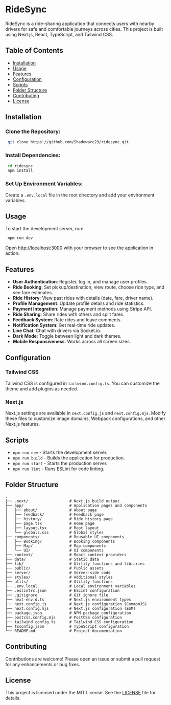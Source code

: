 # RideSync

RideSync is a ride-sharing application that connects users with nearby drivers for safe and comfortable journeys across cities. This project is built using Next.js, React, TypeScript, and Tailwind CSS.

## Table of Contents
- [Installation](#installation)
- [Usage](#usage)
- [Features](#features)
- [Configuration](#configuration)
- [Scripts](#scripts)
- [Folder Structure](#folder-structure)
- [Contributing](#contributing)
- [License](#license)

## Installation

### Clone the Repository:
```sh
 git clone https://github.com/Shadowarc23/ridesync.git
```

### Install Dependencies:
```sh
 cd ridesync
 npm install
```

### Set Up Environment Variables:
Create a `.env.local` file in the root directory and add your environment variables.

## Usage
To start the development server, run:
```sh
 npm run dev
```
Open [http://localhost:3000](http://localhost:3000) with your browser to see the application in action.

## Features
- **User Authentication**: Register, log in, and manage user profiles.
- **Ride Booking**: Set pickup/destination, view route, choose ride type, and see fare estimates.
- **Ride History**: View past rides with details (date, fare, driver name).
- **Profile Management**: Update profile details and ride statistics.
- **Payment Integration**: Manage payment methods using Stripe API.
- **Ride Sharing**: Share rides with others and split fares.
- **Feedback System**: Rate rides and leave comments.
- **Notification System**: Get real-time ride updates.
- **Live Chat**: Chat with drivers via Socket.io.
- **Dark Mode**: Toggle between light and dark themes.
- **Mobile Responsiveness**: Works across all screen sizes.

## Configuration
### Tailwind CSS
Tailwind CSS is configured in `tailwind.config.ts`. You can customize the theme and add plugins as needed.

### Next.js
Next.js settings are available in `next.config.js` and `next.config.mjs`. Modify these files to customize image domains, Webpack configurations, and other Next.js features.

## Scripts
- `npm run dev` - Starts the development server.
- `npm run build` - Builds the application for production.
- `npm run start` - Starts the production server.
- `npm run lint` - Runs ESLint for code linting.

## Folder Structure
```
.
├── .next/                  # Next.js build output
├── app/                    # Application pages and components
│   ├── about/              # About page
│   ├── feedback/           # Feedback page
│   ├── history/            # Ride history page
│   ├── page.tsx            # Home page
│   ├── layout.tsx          # Root layout
│   └── globals.css         # Global styles
├── components/             # Reusable UI components
│   ├── Booking/            # Booking components
│   ├── Map/                # Map components
│   └── UI/                 # UI components
├── context/                # React context providers
├── data/                   # Static data
├── lib/                    # Utility functions and libraries
├── public/                 # Public assets
├── server/                 # Server-side code
├── styles/                 # Additional styles
├── utils/                  # Utility functions
├── .env.local              # Local environment variables
├── .eslintrc.json          # ESLint configuration
├── .gitignore              # Git ignore file
├── next-env.d.ts           # Next.js environment types
├── next.config.js          # Next.js configuration (CommonJS)
├── next.config.mjs         # Next.js configuration (ESM)
├── package.json            # NPM package configuration
├── postcss.config.mjs      # PostCSS configuration
├── tailwind.config.ts      # Tailwind CSS configuration
├── tsconfig.json           # TypeScript configuration
└── README.md               # Project documentation
```

## Contributing
Contributions are welcome! Please open an issue or submit a pull request for any enhancements or bug fixes.

## License
This project is licensed under the MIT License. See the [LICENSE](LICENSE) file for details.

